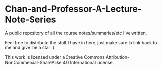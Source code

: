 # Chan-and-Professor-A-Lecture-Note-Series
A public repository of all the course notes/summaries/etc I've written.

Feel free to distribute the stuff I have in here, just make sure to link back to me and give me a star :)

This work is licensed under a Creative Commons Attribution-NonCommercial-ShareAlike 4.0 International License.
